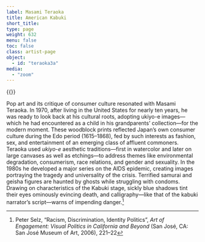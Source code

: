```yaml
---
label: Masami Teraoka
title: American Kabuki
short_title:
type: page
weight: 632
menu: false
toc: false
class: artist-page
object:
  - id: "teraoka3a"
media:
  - "zoom"
---
```

{{<q-figure id="teraoka3a">}}

Pop art and its critique of consumer culture resonated with Masami Teraoka. In 1970, after living in the United States for nearly ten years, he was ready to look back at his cultural roots, adopting ukiyo-e images—which he had encountered as a child in his grandparents’ collection—for the modern moment. These woodblock prints reflected Japan’s own consumer culture during the Edo period (1615–1868), fed by such interests as fashion, sex, and entertainment of an emerging class of affluent commoners. Teraoka used *ukiyo-e* aesthetic traditions—first in watercolor and later on large canvases as well as etchings—to address themes like environmental degradation, consumerism, race relations, and gender and sexuality. In the 1980s he developed a major series on the AIDS epidemic, creating images portraying the tragedy and universality of the crisis. Terrified samurai and geisha figures are haunted by ghosts while struggling with condoms. Drawing on characteristics of the Kabuki stage, sickly blue shadows tint their eyes ominously evincing death, and calligraphy—like that of the kabuki narrator’s script—warns of impending danger.[^1]

[^1]: Peter Selz, “Racism, Discrimination, Identity Politics”, *Art of Engagement: Visual Politics in California and Beyond* (San José, CA: San José Museum of Art, 2006), 221–22
